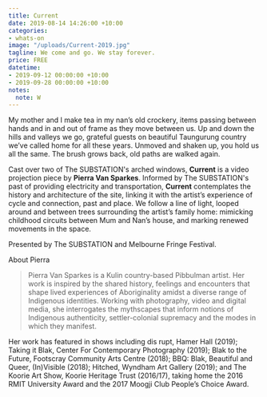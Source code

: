 ```yaml
---
title: Current
date: 2019-08-14 14:26:00 +10:00
categories:
- whats-on
image: "/uploads/Current-2019.jpg"
tagline: We come and go. We stay forever.
price: FREE
datetime:
- 2019-09-12 00:00:00 +10:00
- 2019-09-28 00:00:00 +10:00
notes:
  note: W
---
```


My mother and I make tea in my nan’s old crockery, items passing between hands and in and out of frame as they move between us. Up and down the hills and valleys we go, grateful guests on beautiful Taungurung country we’ve called home for all these years. Unmoved and shaken up, you hold us all the same. The brush grows back, old paths are walked again.

Cast over two of The SUBSTATION's arched windows, **Current** is a video projection piece by **Pierra Van Sparkes**. Informed by The SUBSTATION's past of providing electricity and transportation, **Current** contemplates the history and architecture of the site, linking it with the artist’s experience of cycle and connection, past and place. We follow a line of light, looped around and between trees surrounding the artist’s family home: mimicking childhood circuits between Mum and Nan’s house, and marking renewed movements in the space.

Presented by The SUBSTATION and Melbourne Fringe Festival.

About Pierra 

 
> Pierra Van Sparkes is a Kulin country-based Pibbulman artist. Her work is inspired by the shared history, feelings and encounters that shape lived experiences of Aboriginality amidst a diverse range of Indigenous identities. Working with photography, video and digital media, she interrogates the mythscapes that inform notions of Indigenous authenticity, settler-colonial supremacy and the modes in which they manifest.

Her work has featured in shows including dis rupt, Hamer Hall (2019); Taking it Blak, Center For Contemporary Photography (2019); Blak to the Future, Footscray Community Arts Centre (2018); BBQ: Blak, Beautiful and Queer, (In)Visible (2018); Hitched, Wyndham Art Gallery (2019); and The Koorie Art Show, Koorie Heritage Trust (2016/17), taking home the 2016 RMIT University Award and the 2017 Moogji Club People’s Choice Award.

 